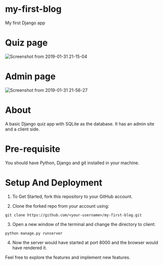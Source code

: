 # my-first-blog
My first Django app

# Quiz page

![Screenshot from 2019-01-31 21-15-04](https://user-images.githubusercontent.com/22171885/97033224-a305de00-1580-11eb-996a-854191e8bd4e.png)

# Admin page

![Screenshot from 2019-01-31 21-56-27](https://user-images.githubusercontent.com/22171885/97033431-f9731c80-1580-11eb-8566-19c29eec7482.png)


# About
A basic Django quiz app with SQLite as the database. It has an admin site and a client side.

# Pre-requisite
You should have Python, Django and git installed in your machine.

# Setup And Deployment
1. To Get Started, fork this repository to your GitHub account.

2. Clone the forked repo from your account using:

`git clone https://github.com/<your-username>/my-first-blog.git`

3. Open a new window of the terminal and change the directory to client:

`python manage.py runserver`

4. Now the server would have started at port 8000 and the browser would have rendered it.

Feel free to explore the features and implement new features.


